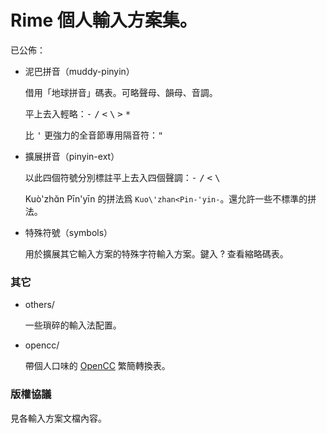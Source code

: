 # Rime 個人輸入方案集。

已公佈：

*   泥巴拼音（muddy-pinyin）

    借用「地球拼音」碼表。可略聲母、韻母、音調。

    平上去入輕略：<kbd>-</kbd> <kbd>/</kbd> <kbd>\<</kbd> <kbd>\\</kbd> <kbd>\></kbd> <kbd>\*</kbd>

    比 <kbd>'</kbd> 更強力的全音節專用隔音符：<kbd>"</kbd>

*   擴展拼音（pinyin-ext）

    以此四個符號分別標註平上去入四個聲調：<kbd>-</kbd> <kbd>/</kbd> <kbd>\<</kbd> <kbd>\\</kbd>

    Kuò'zhɑ̌n Pīn'yīn 的拼法爲 `Kuo\'zhan<Pin-'yin-`。還允許一些不標準的拼法。

*   特殊符號（symbols）

    用於擴展其它輸入方案的特殊字符輸入方案。鍵入 ? 查看縮略碼表。


### 其它

*   others/

    一些瑣碎的輸入法配置。

*   opencc/

    帶個人口味的 [OpenCC] 繁簡轉換表。

[OpenCC]: https://github.com/BYVoid/OpenCC/


### 版權協議

見各輸入方案文檔內容。
